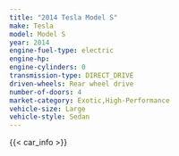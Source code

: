 ```yaml
---
title: "2014 Tesla Model S"
make: Tesla
model: Model S
year: 2014
engine-fuel-type: electric
engine-hp: 
engine-cylinders: 0
transmission-type: DIRECT_DRIVE
driven-wheels: Rear wheel drive
number-of-doors: 4
market-category: Exotic,High-Performance
vehicle-size: Large
vehicle-style: Sedan
---
```


{{< car_info >}}
